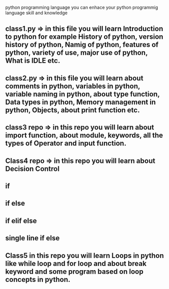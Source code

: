 python programming language you can enhace your python programmig language skill and knowledge 


## class1.py => in this file you will learn Introduction to python for example History of python, version history of python, Namig of python, features of python, variety of use, major use of python, What is IDLE etc.


## class2.py => in this file you will learn about comments in python, variables in python, variable naming in python, about type function, Data types in python, Memory management in python, Objects, about print function etc.

## class3 repo => in this repo you will learn about import function, about module, keywords, all the types of Operator and input function.


## Class4 repo => in this repo you will learn about Decision Control 
## if 
## if else 
## if elif else 
## single line if else 



## Class5 in this repo you will learn Loops in python like while loop and for loop and about break keyword and some program based on loop concepts in python.
